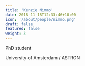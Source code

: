 ```yaml
---
title: 'Kenzie Nimmo'
date: 2018-11-18T12:33:46+10:00
icon: '/about/people/nimmo.png'
draft: false
featured: false
weight: 3
---
```


PhD student

University of Amsterdam / ASTRON 
